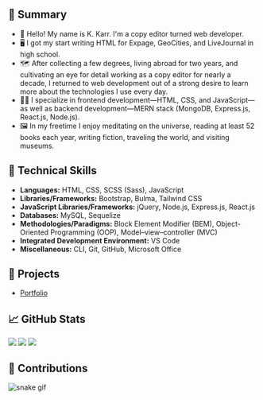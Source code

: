 ## 📝 Summary

- 👋 Hello! My name is K. Karr. I'm a copy editor turned web developer.
- 🖥️ I got my start writing HTML for Expage, GeoCities, and LiveJournal in high school.
- 🗺️ After collecting a few degrees, living abroad for two years, and cultivating an eye for detail working as a copy editor for nearly a decade, I returned to web development out of a strong desire to learn more about the technologies I use every day.
- 🐱‍💻 I specialize in frontend development—HTML, CSS, and JavaScript—as well as backend development—MERN stack (MongoDB, Express.js, React.js, Node.js).
- 🖼️ In my freetime I enjoy meditating on the universe, reading at least 52 books each year, writing fiction, traveling the world, and visiting museums.

## 🎨 Technical Skills

- **Languages:** HTML, CSS, SCSS (Sass), JavaScript
- **Libraries/Frameworks:** Bootstrap, Bulma, Tailwind CSS
- **JavaScript Libraries/Frameworks:** jQuery, Node.js, Express.js, React.js
- **Databases:** MySQL, Sequelize
- **Methodologies/Paradigms:** Block Element Modifier (BEM), Object-Oriented Programming (OOP), Model–view–controller (MVC)
- **Integrated Development Environment:** VS Code
- **Miscellaneous:** CLI, Git, GitHub, Microsoft Office

## 📁 Projects

- [Portfolio](https://kkarrwrites.carrd.co/)

## 📈 GitHub Stats

<img src="https://github-readme-stats.vercel.app/api/top-langs?username=kkarrwrites&layout=compact"/>
<img src="https://github-readme-stats.vercel.app/api?username=kkarrwrites&show_icons=true"/>
<img src="https://github-readme-streak-stats.herokuapp.com/?user=kkarrwrites"/>

## 🐍 Contributions

![snake gif](https://github.com/kkarrwrites/kkarrwrites/blob/output/github-contribution-grid-snake.gif)
